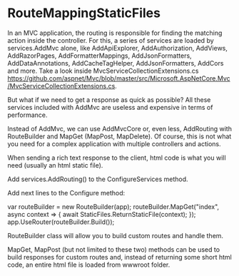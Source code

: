 # RouteMappingStaticFiles

In an MVC application, the routing is responsible for finding the matching action inside the controller. For this, a series of services are loaded by services.AddMvc alone, like AddApiExplorer, AddAuthorization, AddViews, AddRazorPages, AddFormatterMappings, AddJsonFormatters, AddDataAnnotations, AddCacheTagHelper, AddJsonFormatters, AddCors and more. Take a look inside MvcServiceCollectionExtensions.cs https://github.com/aspnet/Mvc/blob/master/src/Microsoft.AspNetCore.Mvc/MvcServiceCollectionExtensions.cs.

But what if we need to get a response as quick as possible? All these services included with AddMvc are useless and expensive in terms of performance.

Instead of AddMvc, we can use AddMvcCore or, even less, AddRouting with RouteBuilder and MapGet (MapPost, MapDelete). Of course, this is not what you need for a complex application with multiple controllers and actions.

When sending a rich text response to the client, html code is what you will need (usually an html static file).

Add services.AddRouting() to the ConfigureServices method.

Add next lines to the Configure method:

var routeBuilder = new RouteBuilder(app);
routeBuilder.MapGet("index", async context => {
    await StaticFiles.ReturnStaticFile(context);
});
app.UseRouter(routeBuilder.Build());

RouteBuilder class will allow you to build custom routes and handle them.

MapGet, MapPost (but not limited to these two) methods can be used to build responses for custom routes and, instead of returning some short html code, an entire html file is loaded from wwwroot folder.
